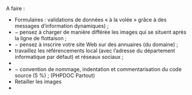 A faire :


- Formulaires : validations de données « à la volée » grâce à des messages d’information
  dynamiques) ; 
- − pensez à charger de manière différée les images qui se situent après la ligne de flottaison ; 
- − pensez à inscrire votre site Web sur des annuaires (du domaine) ; 
- travaillez les référencements local (avec l’adresse du département informatique par défaut)
  et réseaux sociaux ;
- 
- 
  − convention de nommage, indentation et commentarisation du code source (5 %) ;
  (PHPDOC Partout)
- Retailler les images
- 

